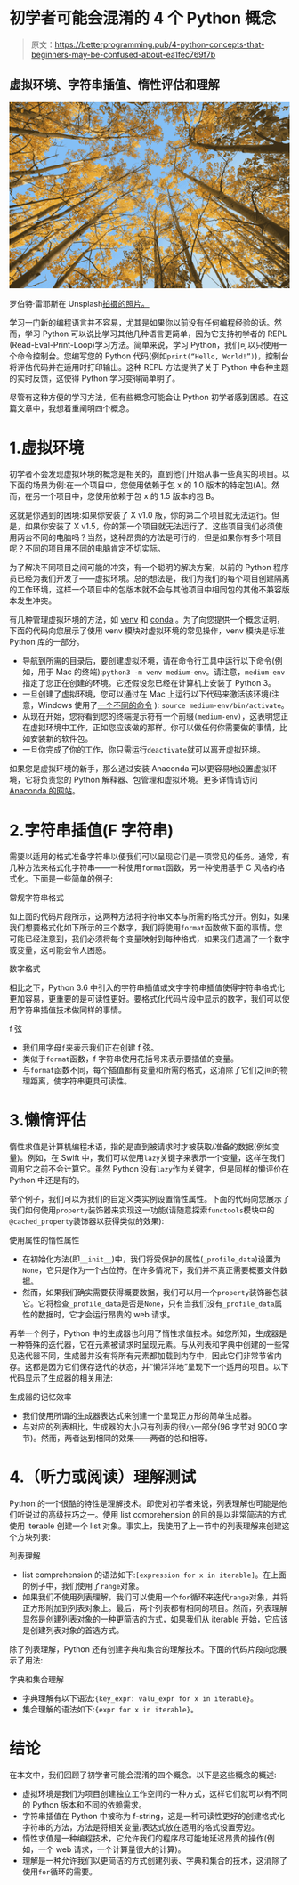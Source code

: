 # 初学者可能会混淆的 4 个 Python 概念

> 原文：<https://betterprogramming.pub/4-python-concepts-that-beginners-may-be-confused-about-ea1fec769f7b>

## 虚拟环境、字符串插值、惰性评估和理解

![](img/e44f8a0fc5253ca3f4791b4449cc09da.png)

罗伯特·雷耶斯在 Unsplash[拍摄的照片。](https://unsplash.com?utm_source=medium&utm_medium=referral)

学习一门新的编程语言并不容易，尤其是如果你以前没有任何编程经验的话。然而，学习 Python 可以说比学习其他几种语言更简单，因为它支持初学者的 REPL (Read-Eval-Print-Loop)学习方法。简单来说，学习 Python，我们可以只使用一个命令控制台。您编写您的 Python 代码(例如`print(“Hello, World!”)`)，控制台将评估代码并在适用时打印输出。这种 REPL 方法提供了关于 Python 中各种主题的实时反馈，这使得 Python 学习变得简单明了。

尽管有这种方便的学习方法，但有些概念可能会让 Python 初学者感到困惑。在这篇文章中，我想着重阐明四个概念。

# 1.虚拟环境

初学者不会发现虚拟环境的概念是相关的，直到他们开始从事一些真实的项目。以下面的场景为例:在一个项目中，您使用依赖于包 x 的 1.0 版本的特定包(A)。然而，在另一个项目中，您使用依赖于包 x 的 1.5 版本的包 B。

这就是你遇到的困境:如果你安装了 X v1.0 版，你的第二个项目就无法运行。但是，如果你安装了 X v1.5，你的第一个项目就无法运行了。这些项目我们必须使用两台不同的电脑吗？当然，这种昂贵的方法是可行的，但是如果你有多个项目呢？不同的项目用不同的电脑肯定不切实际。

为了解决不同项目之间可能的冲突，有一个聪明的解决方案，以前的 Python 程序员已经为我们开发了——虚拟环境。总的想法是，我们为我们的每个项目创建隔离的工作环境，这样一个项目中的包版本就不会与其他项目中相同包的其他不兼容版本发生冲突。

有几种管理虚拟环境的方法，如 [venv](https://docs.python.org/3/library/venv.html) 和 [conda](https://docs.conda.io/projects/conda/en/latest/user-guide/tasks/manage-environments.html) 。为了向您提供一个概念证明，下面的代码向您展示了使用 venv 模块对虚拟环境的常见操作，venv 模块是标准 Python 库的一部分。

*   导航到所需的目录后，要创建虚拟环境，请在命令行工具中运行以下命令(例如，用于 Mac 的终端):`python3 -m venv medium-env`。请注意，`medium-env`指定了您正在创建的环境。它还假设您已经在计算机上安装了 Python 3。
*   一旦创建了虚拟环境，您可以通过在 Mac 上运行以下代码来激活该环境(注意，Windows 使用了[一个不同的命令](https://docs.python.org/3/tutorial/venv.html) ): `source medium-env/bin/activate`。
*   从现在开始，您将看到您的终端提示符有一个前缀`(medium-env)`，这表明您正在虚拟环境中工作，正如您应该做的那样。你可以做任何你需要做的事情，比如安装新的软件包。
*   一旦你完成了你的工作，你只需运行`deactivate`就可以离开虚拟环境。

如果您是虚拟环境的新手，那么通过安装 Anaconda 可以更容易地设置虚拟环境，它将负责您的 Python 解释器、包管理和虚拟环境。更多详情请访问 [Anaconda 的网站](https://www.anaconda.com/)。

# 2.字符串插值(F 字符串)

需要以适用的格式准备字符串以便我们可以呈现它们是一项常见的任务。通常，有几种方法来格式化字符串——一种使用`format`函数，另一种使用基于 C 风格的格式化。下面是一些简单的例子:

常规字符串格式

如上面的代码片段所示，这两种方法将字符串文本与所需的格式分开。例如，如果我们想要格式化如下所示的三个数字，我们将使用`format`函数做下面的事情。您可能已经注意到，我们必须将每个变量映射到每种格式，如果我们遗漏了一个数字或变量，这可能会令人困惑。

数字格式

相比之下，Python 3.6 中引入的字符串插值或文字字符串插值使得字符串格式化更加容易，更重要的是可读性更好。要格式化代码片段中显示的数字，我们可以使用字符串插值技术做同样的事情。

f 弦

*   我们用字母`f`来表示我们正在创建 f 弦。
*   类似于`format`函数，f 字符串使用花括号来表示要插值的变量。
*   与`format`函数不同，每个插值都有变量和所需的格式，这消除了它们之间的物理距离，使字符串更具可读性。

# 3.懒惰评估

惰性求值是计算机编程术语，指的是直到被请求时才被获取/准备的数据(例如变量)。例如，在 Swift 中，我们可以使用`lazy`关键字来表示一个变量，这样在我们调用它之前不会计算它。虽然 Python 没有`lazy`作为关键字，但是同样的懒评价在 Python 中还是有的。

举个例子，我们可以为我们的自定义类实例设置惰性属性。下面的代码向您展示了我们如何使用`property`装饰器来实现这一功能(请随意探索`functools`模块中的`@cached_property`装饰器以获得类似的效果):

使用属性的惰性属性

*   在初始化方法(即`__init__`)中，我们将受保护的属性(`_profile_data`)设置为`None`，它只是作为一个占位符。在许多情况下，我们并不真正需要概要文件数据。
*   然而，如果我们确实需要获得概要数据，我们可以用一个`property`装饰器包装它。它将检查`_profile_data`是否是`None`，只有当我们没有`_profile_data`属性的数据时，它才会运行昂贵的 web 请求。

再举一个例子，Python 中的生成器也利用了惰性求值技术。如您所知，生成器是一种特殊的迭代器，它在元素被请求时呈现元素。与从列表和字典中创建的一些常见迭代器不同，生成器并没有将所有元素都加载到内存中，因此它们非常节省内存。这都是因为它们保存迭代的状态，并“懒洋洋地”呈现下一个适用的项目。以下代码显示了生成器的相关用法:

生成器的记忆效率

*   我们使用所谓的生成器表达式来创建一个呈现正方形的简单生成器。
*   与对应的列表相比，生成器的大小只有列表的很小一部分(96 字节对 9000 字节)。然而，两者达到相同的效果——两者的总和相等。

# 4.（听力或阅读）理解测试

Python 的一个很酷的特性是理解技术。即使对初学者来说，列表理解也可能是他们听说过的高级技巧之一。使用 list comprehension 的目的是以非常简洁的方式使用 iterable 创建一个 list 对象。事实上，我使用了上一节中的列表理解来创建这个方块列表:

列表理解

*   list comprehension 的语法如下:`[expression for x in iterable]`。在上面的例子中，我们使用了`range`对象。
*   如果我们不使用列表理解，我们可以使用一个`for`循环来迭代`range`对象，并将正方形附加到列表对象上。最后，两个列表都有相同的项目。然而，列表理解显然是创建列表对象的一种更简洁的方式，如果我们从 iterable 开始，它应该是创建列表对象的首选方式。

除了列表理解，Python 还有创建字典和集合的理解技术。下面的代码片段向您展示了用法:

字典和集合理解

*   字典理解有以下语法:`{key_expr: valu_expr for x in iterable}`。
*   集合理解的语法如下:`{expr for x in iterable}`。

# 结论

在本文中，我们回顾了初学者可能会混淆的四个概念。以下是这些概念的概述:

*   虚拟环境是我们为项目创建独立工作空间的一种方式，这样它们就可以有不同的 Python 版本和不同的依赖需求。
*   字符串插值在 Python 中被称为 f-string，这是一种可读性更好的创建格式化字符串的方法，方法是将相关变量/表达式放在适用的格式设置旁边。
*   惰性求值是一种编程技术，它允许我们的程序尽可能地延迟昂贵的操作(例如，一个 web 请求，一个计算量很大的计算)。
*   理解是一种允许我们以更简洁的方式创建列表、字典和集合的技术，这消除了使用`for`循环的需要。
